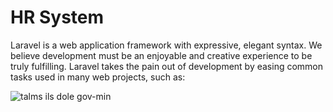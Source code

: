 # HR System

Laravel is a web application framework with expressive, elegant syntax. We believe development must be an enjoyable and creative experience to be truly fulfilling. Laravel takes the pain out of development by easing common tasks used in many web projects, such as:

![talms ils dole gov-min](https://github.com/MarjoeVelasco/TALMS/assets/46857235/75d173af-e6db-49f2-b213-99161feefd12)
